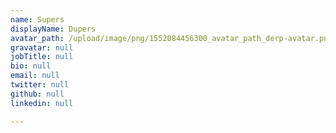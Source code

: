 ```yaml
---
name: Supers
displayName: Dupers
avatar_path: /upload/image/png/1552084456300_avatar_path_derp-avatar.png
gravatar: null
jobTitle: null
bio: null
email: null
twitter: null
github: null
linkedin: null

---
```




